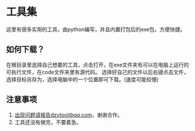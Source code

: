 # 工具集
这里有很多实用的工具，由python编写，并且内置打包后的exe包，方便快捷。
## 如何下载？
在根目录里选择自己想要的工具，点击打开，在exe文件夹有可以在电脑上运行的可执行文件，在code文件夹里有源代码。
选择好自己的文件以后右键点击文件，选择目标另存为，选择电脑中的一个位置即可下载。(速度可能较慢)
## 注意事项
1. 出现问题请报告dzytool@qq.com，谢谢合作。
2. 工具还没有做完，不要着急。
